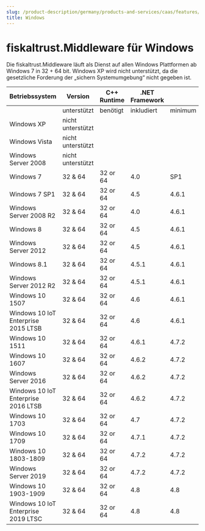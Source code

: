 ```yaml
---
slug: /product-description/germany/products-and-services/caas/features/platforms/windows
title: Windows
---
```


# fiskaltrust.Middleware für Windows

Die fiskaltrust.Middleware läuft als Dienst auf allen Windows Plattformen ab Windows 7 in 32 + 64 bit.
Windows XP wird nicht unterstützt, da die gesetzliche Forderung der „sichern Systemumgebung“ nicht gegeben ist.

| Betriebssystem                      | Version           | C++ Runtime | .NET Framework |         |           |
| ----------------------------------- | ----------------- | ----------- | -------------- | ------- | --------- |
|                                     | unterstützt       | benötigt    | inkludiert     | minimum | empfohlen |
| Windows XP                          | nicht unterstützt |             |                |         |           |
| Windows Vista                       | nicht unterstützt |             |                |         |           |
| Windows Server 2008                 | nicht unterstützt |             |                |         |           |
| Windows 7                           | 32 & 64           | 32 or 64    | 4.0            | SP1     | SP1       |
| Windows 7 SP1                       | 32 & 64           | 32 or 64    | 4.5            | 4.6.1   | 4.8       |
| Windows Server 2008 R2              | 32 & 64           | 32 or 64    | 4.0            | 4.6.1   | 4.8       |
| Windows 8                           | 32 & 64           | 32 or 64    | 4.5            | 4.6.1   | 4.8       |
| Windows Server 2012                 | 32 & 64           | 32 or 64    | 4.5            | 4.6.1   | 4.8       |
| Windows 8.1                         | 32 & 64           | 32 or 64    | 4.5.1          | 4.6.1   | 4.8       |
| Windows Server 2012 R2              | 32 & 64           | 32 or 64    | 4.5.1          | 4.6.1   | 4.8       |
| Windows 10 1507                     | 32 & 64           | 32 or 64    | 4.6            | 4.6.1   | 4.8       |
| Windows 10 IoT Enterprise 2015 LTSB | 32 & 64           | 32 or 64    | 4.6            | 4.6.1   | 4.8       |
| Windows 10 1511                     | 32 & 64           | 32 or 64    | 4.6.1          | 4.7.2   | 4.8       |
| Windows 10 1607                     | 32 & 64           | 32 or 64    | 4.6.2          | 4.7.2   | 4.8       |
| Windows Server 2016                 | 32 & 64           | 32 or 64    | 4.6.2          | 4.7.2   | 4.8       |
| Windows 10 IoT Enterprise 2016 LTSB | 32 & 64           | 32 or 64    | 4.6.2          | 4.7.2   | 4.8       |
| Windows 10 1703                     | 32 & 64           | 32 or 64    | 4.7            | 4.7.2   | 4.8       |
| Windows 10 1709                     | 32 & 64           | 32 or 64    | 4.7.1          | 4.7.2   | 4.8       |
| Windows 10 1803-1809                | 32 & 64           | 32 or 64    | 4.7.2          | 4.7.2   | 4.8       |
| Windows Server 2019                 | 32 & 64           | 32 or 64    | 4.7.2          | 4.7.2   | 4.8       |
| Windows 10 1903-1909                | 32 & 64           | 32 or 64    | 4.8            | 4.8     | 4.8       |
| Windows 10 IoT Enterprise 2019 LTSC | 32 & 64           | 32 or 64    | 4.8            | 4.8     | 4.8       |


